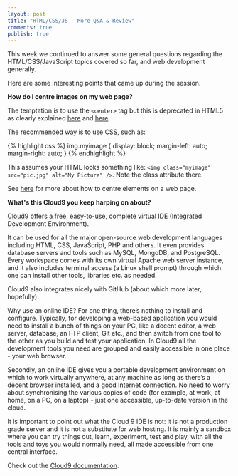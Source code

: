 ```yaml
---
layout: post
title: "HTML/CSS/JS - More Q&A & Review"
comments: true
publish: true
---
```


This week we continued to answer some general questions regarding the HTML/CSS/JavaScript topics covered so far, and web development generally.

Here are some interesting points that came up during the session.


**How do I centre images on my web page?**

The temptation is to use the `<center>` tag but this is deprecated in HTML5 as clearly explained [here](https://developer.mozilla.org/en-US/docs/Web/HTML/Element/center) and [here](http://www.w3schools.com/tags/tag_center.asp.).

The recommended way is to use CSS, such as:

{% highlight css %}
img.myimage {
    display: block;
    margin-left: auto;
    margin-right: auto; 
}
{% endhighlight %}

This assumes your HTML looks something like: `<img class="myimage" src="pic.jpg" alt="My Picture" />`. Note the class attribute there.

See [here](http://www.w3.org/Style/Examples/007/center.en.html#block) for more about how to centre elements on a web page. 


**What's this Cloud9 you keep harping on about?**

[Cloud9](http://c9.io) offers a free, easy-to-use, complete virtual IDE (Integrated Development Environment). 

It can be used for all the major open-source web development languages including HTML, CSS, JavaScript, PHP and others. It even provides database servers and tools such as MySQL, MongoDB, and PostgreSQL. Every workspace comes with its own virtual Apache web server instance, and it also includes terminal access (a Linux shell prompt) through which one can install other tools, libraries etc. as needed. 

Cloud9 also integrates nicely with GitHub (about which more later, hopefully). 

Why use an online IDE? For one thing, there’s nothing to install and configure. Typically, for developing a web-based application you would need to install a bunch of things on your PC, like a decent editor, a web server, database, an FTP client, Git etc., and then switch from one tool to the other as you build and test your application. In Cloud9 all the development tools you need are grouped and easily accessible in one place - your web browser. 

Secondly, an online IDE gives you a portable development environment on which to work virtually anywhere, at any machine as long as there’s a decent browser installed, and a good Internet connection. No need to worry about synchronising the various copies of code (for example, at work, at home, on a PC, on a laptop) - just one accessible, up-to-date version in the cloud.

It is important to point out what the Cloud 9 IDE is not: it is not a production grade server and it is not a substitute for web hosting. It is mainly a sandbox where you can try things out, learn, experiment, test and play, with all the tools and toys you would normally need, all made accessible from one central interface.

Check out the [Cloud9 documentation](https://docs.c9.io/docs/).







